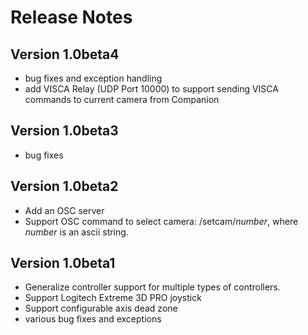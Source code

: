 # Release Notes

## Version 1.0beta4
* bug fixes and exception handling
* add VISCA Relay (UDP Port 10000) to support sending VISCA commands to current camera from Companion
## Version 1.0beta3
* bug fixes

## Version  1.0beta2
* Add an OSC server
* Support OSC command to select camera: /setcam/*number*, where *number* is an ascii string.

## Version 1.0beta1
* Generalize controller support for multiple types of controllers.
* Support Logitech Extreme 3D PRO joystick
* Support configurable axis dead zone
* various bug fixes and exceptions
